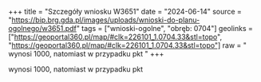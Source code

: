 +++
title = "Szczegóły wniosku W3651"
date = "2024-06-14"
source = "https://bip.brg.gda.pl/images/uploads/wnioski-do-planu-ogolnego/w3651.pdf"
tags = ["wnioski-ogolne", "obręb: 0704"]
geolinks = ["https://geoportal360.pl/map/#clk=226101_1.0704.33&stl=topo", "https://geoportal360.pl/map/#clk=226101_1.0704.33&stl=topo"]
raw = " wynosi 1000, natomiast w przypadku pkt "
+++

 wynosi 1000, natomiast w przypadku pkt 


